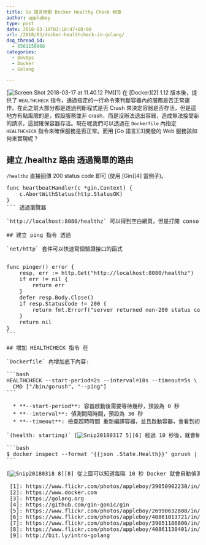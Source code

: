 ```yaml
---
title: Go 語言搭配 Docker Healthy Check 檢查
author: appleboy
type: post
date: 2018-03-19T03:18:47+00:00
url: /2018/03/docker-healthcheck-in-golang/
dsq_thread_id:
  - 6561150968
categories:
  - DevOps
  - Docker
  - Golang

---
```

[<img src="https://i2.wp.com/farm1.staticflickr.com/805/39050902230_b1d91bc120_z.jpg?w=840&#038;ssl=1" alt="Screen Shot 2018-03-17 at 11.40.12 PM" data-recalc-dims="1" />][1] 在 [Docker][2] 1.12 版本後，提供了 `HEALTHCHECK` 指令，通過指定的一行命令來判斷容器內的服務是否正常運作。在此之前大部分都是透過判斷程式是否 Crash 來決定容器是否存活，但是這地方有點風險的是，假設服務並非 crash，而是沒辦法退出容器，造成無法接受新的請求，這就確保容器存活。現在呢我們可以透過在 `Dockerfile` 內指定 `HEALTHCHECK` 指令來確保服務是否正常。而用 [Go 語言][3]開發的 Web 服務該如何來實現呢？ <!--more-->

## 建立 /healthz 路由 透過簡單的路由 

`/healthz` 直接回傳 200 status code 即可 (使用 [Gin][4] 當例子)。 

<pre class="brush: go; title: ; notranslate" title="">func heartbeatHandler(c *gin.Context) {
    c.AbortWithStatus(http.StatusOK)
}
``` 透過瀏覽器 

`http://localhost:8080/healthz` 可以得到空白網頁，但是打開 console 可以看到正確回傳值。 [<img src="https://i1.wp.com/farm5.staticflickr.com/4774/26990632808_d800bc3800_z.jpg?w=840&#038;ssl=1" alt="Snip20180317_4" data-recalc-dims="1" />][5] 

## 建立 ping 指令 透過 

`net/http` 套件可以快速寫個驗證接口的函式 

<pre class="brush: go; title: ; notranslate" title="">func pinger() error {
    resp, err := http.Get("http://localhost:8080/healthz")
    if err != nil {
        return err
    }
    defer resp.Body.Close()
    if resp.StatusCode != 200 {
        return fmt.Errorf("server returned non-200 status code")
    }
    return nil
}
```

## 增加 HEALTHCHECK 指令 在 

`Dockerfile` 內增加底下內容: 

```bash
HEALTHCHECK --start-period=2s --interval=10s --timeout=5s \
  CMD ["/bin/gorush", "--ping"]
```

  * **--start-period**: 容器啟動後需要等待幾秒，預設為 0 秒
  * **--interval**: 偵測間隔時間，預設為 30 秒
  * **--timeout**: 檢查超時時間 重新編譯容器，並且啟動容器，會看到初始狀態為 

`(health: starting)` [<img src="https://i2.wp.com/farm1.staticflickr.com/788/40861013721_d7327500f9_z.jpg?w=840&#038;ssl=1" alt="Snip20180317_5" data-recalc-dims="1" />][6] 經過 10 秒後，就會執行指定的指令，就可以知道容器健康與否，最後狀態為 `(healtyy)`。 [<img src="https://i1.wp.com/farm1.staticflickr.com/783/39051186800_ee9a838403_z.jpg?w=840&#038;ssl=1" alt="Snip20180317_6" data-recalc-dims="1" />][7] 最後可以透過 `docker inspect` 指令來知道容器的狀態列表 (JSON 格式) 

```bash
$ docker inspect --format '{{json .State.Health}}' gorush | jq
```

[<img src="https://i1.wp.com/farm5.staticflickr.com/4781/40861130401_08ca9e2cce_z.jpg?w=840&#038;ssl=1" alt="Snip20180318_8" data-recalc-dims="1" />][8] 從上圖可以知道每隔 10 秒 Docker 就會自動偵測一次。有了上述這些資料，就可以來寫系統報警通知了。如果對 Go 語言有興趣，可以參考[線上課程][9]。

 [1]: https://www.flickr.com/photos/appleboy/39050902230/in/dateposted-public/ "Screen Shot 2018-03-17 at 11.40.12 PM"
 [2]: https://www.docker.com
 [3]: https://golang.org
 [4]: https://github.com/gin-gonic/gin
 [5]: https://www.flickr.com/photos/appleboy/26990632808/in/dateposted-public/ "Snip20180317_4"
 [6]: https://www.flickr.com/photos/appleboy/40861013721/in/dateposted-public/ "Snip20180317_5"
 [7]: https://www.flickr.com/photos/appleboy/39051186800/in/dateposted-public/ "Snip20180317_6"
 [8]: https://www.flickr.com/photos/appleboy/40861130401/in/dateposted-public/ "Snip20180318_8"
 [9]: http://bit.ly/intro-golang
